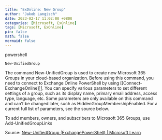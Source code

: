 ```yaml
---
title: "ExOnline: New Group"
author: "Jakob Langisch"
date: 2023-02-17 11:02:00 +0800
categories: [Microsoft, ExOnline]
tags: [Microsoft, ExOnline]
pin: false
math: false
mermaid: false
---
```

powershell
````powershell
New-UnifiedGroup
````
The command New-UnifiedGroup is used to create new Microsoft 365 Groups in your cloud-based organization. Before using this command, you need to connect to Exchange Online PowerShell by using [[Connect-ExchangeOnline]][1](https://learn.microsoft.com/en-us/powershell/module/exchange/new-unifiedgroup?view=exchange-ps). You can specify various parameters to set different settings of a group, such as its display name, primary email address, access type, language, etc. Some parameters are only available on this command and can’t be changed later, such as HiddenGroupMembershipEnabled.
For a current full list of parameters, see the source below.

To add members, owners, and subscribers to Microsoft 365 Groups, use Add-UnifiedGroupLinks

Source: [New-UnifiedGroup (ExchangePowerShell) | Microsoft Learn](https://learn.microsoft.com/en-us/powershell/module/exchange/new-unifiedgroup?view=exchange-ps)